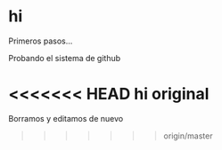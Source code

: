 # hi
Primeros pasos...

Probando el sistema de github

<<<<<<< HEAD
hi original
=======
Borramos y editamos de nuevo
>>>>>>> origin/master
